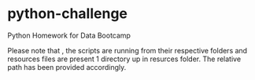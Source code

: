 # python-challenge
Python Homework for Data Bootcamp

Please note that , the scripts are running from their respective folders and resources files are present 1 directory up in resurces folder. The relative path has been provided accordingly.
